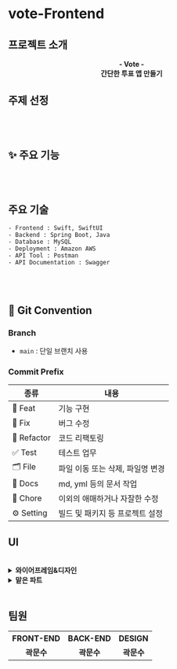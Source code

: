 # vote-Frontend

## 프로젝트 소개

<p align="center">


  <strong>
    - Vote -
    <br>
    간단한 투표 앱 만들기
  </strong>
</p>



##  주제 선정
<br>


<br>

## ✨ 주요 기능
<br>


<br>

## 주요 기술

```
- Frontend : Swift, SwiftUI
- Backend : Spring Boot, Java
- Database : MySQL
- Deployment : Amazon AWS
- API Tool : Postman
- API Documentation : Swagger
```
<br>

<br>

## 🤝 Git Convention

### Branch
- `main` : 단일 브랜치 사용


### Commit Prefix

| 종류        | 내용                                             |
|-----------| ------------------------------------------------ |
| 💫 Feat        | 기능 구현                                          |
| 🐛 Fix    | 버그 수정                                           |
| 🔨 Refactor | 코드 리팩토링                                         |
| ✅ Test    | 테스트 업무                                        |
| 🗂️  File   | 파일 이동 또는 삭제, 파일명 변경                         |
| 📝 Docs   | md, yml 등의 문서 작업                               |
| 🔧 Chore  | 이외의 애매하거나 자잘한 수정                            |
| ⚙️ Setting | 빌드 및 패키지 등 프로젝트 설정                           |

## UI
<br>

<details>
  <summary><b>와이어프레임&디자인</b></summary>
  <div markdown="1">
  <div align="center">

  </div>
  </div>
</details>
<details>
  <summary><b>맡은 파트</b></summary>
  <div markdown="1">

  </div>
</details>

<br>


## 팀원
<table>
  <tr> 
    <th align='center'><strong>FRONT-END</strong></th> 
    <th align='center'><strong>BACK-END</strong></th> 
    <th align='center'><strong>DESIGN</strong></th> 
  </tr>
  <tr> 
    <td align='center'><strong>곽문수</strong></td> 
    <td align='center'><strong>곽문수</strong></td> 
    <td align='center'><strong>곽문수</strong></td> 
  </tr>
</table>
